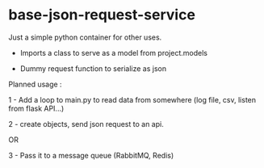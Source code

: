 # base-json-request-service

Just a simple python container for other uses.

- Imports a class to serve as a model from project.models

- Dummy request function to serialize as json

Planned usage :

1 - Add a loop to main.py to read data from somewhere (log file, csv, listen from flask API...) 


2 - create objects, send json request to an api.

  OR

3 - Pass it to a message queue (RabbitMQ, Redis)
